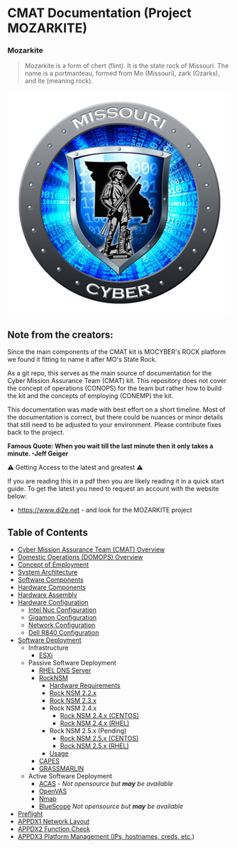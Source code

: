 # CMAT Documentation (Project MOZARKITE)
### Mozarkite
> Mozarkite is a form of chert (flint). It is the state rock of Missouri. The name is a portmanteau, formed from Mo (Missouri), zark (Ozarks), and ite (meaning rock).

<p align="center">
  <img src="images/mocyber.png">
</p>

## Note from the creators:
Since the main components of the CMAT kit is MOCYBER's ROCK platform we found it fitting to name it after MO's State Rock.

As a git repo, this serves as the main source of documentation for the Cyber Mission Assurance Team (CMAT) kit. This repository does not cover the concept of operations (CONOPS) for the team but rather how to build the kit and the concepts of employing (CONEMP) the kit.

This documentation was made with best effort on a short timeline. Most of the documentation is correct, but there could be nuances or minor details that still need to be adjusted to your environment. Please contribute fixes back to the project.  

  **Famous Quote: When you wait till the last minute then it only takes a minute. -Jeff Geiger**


:warning: Getting Access to the latest and greatest :warning:

If you are reading this in a pdf then you are likely reading it in a quick start guide. To get the latest you need to request an account with the website below:

- https://www.di2e.net - and look for the MOZARKITE project


## Table of Contents

- [Cyber Mission Assurance Team (CMAT) Overview](./topics/cmat-overview.md)
- [Domestic Operations (DOMOPS) Overview](./topics/domops-overview.md)
- [Concept of Employment](./topics/cmat-conemp.md)
- [System Architecture](./topics/software_overview/system-architecture.md)
- [Software Components](./topics/software_overview/software-components.md)
- [Hardware Components](./topics/hardware/hardware-components.md)
- [Hardware Assembly](./topics/hardware/hardware-assembly.md)
- [Hardware Configuration](./topics/hardware/hardware-configuration.md)
  - [Intel Nuc Configuration](./topics/nuc/README.md)
  - [Gigamon Configuration](./topics/gigamon/README.md)
  - [Network Configuration](./topics/network/README.md)
  - [Dell R840 Configuration](./topics/dell/README.md)
- [Software Deployment](./topics/software_overview/software-deployment.md)
  - Infrastructure
    - [ESXi](./topics/vmware/README.md)
  - Passive Software Deployment
    - [RHEL DNS Server](./topics/dns/README.md)
    - [RockNSM](./topics/rocknsm/README.md)
      - [Hardware Requirements](./topics/rocknsm-requirements.md)
      - [Rock NSM 2.2.x](./topics/rocknsm2-2-0/README.md)
      - [Rock NSM 2.3.x](./topics/rocknsm2-3-0/README.md)
      - Rock NSM 2.4.x
        - [Rock NSM 2.4.x (CENTOS)](./topics/rocknsm2-4-0/CENTOS/README.md)
        - [Rock NSM 2.4.x (RHEL)](./topics/rocknsm2-4-0/RHEL/README.md)
      - Rock NSM 2.5.x (Pending)
        - [Rock NSM 2.5.x (CENTOS)](./topics/rocknsm2-5-0_Pending/CENTOS/README.md)
        - [Rock NSM 2.5.x (RHEL)](./topics/rocknsm2-5-0_Pending/RHEL/README.md)
      - [Usage](./topics/rocknsm/README.md)
    - [CAPES](./topics/capes/README.md)
    - [GRASSMARLIN](./topics/grassmarlin/README.md)
  - Active Software Deployment
    - [ACAS](./topics/acas/README.md) - *Not opensource but **may** be available*
    - [OpenVAS](./topics/openvas/README.md)
    - [Nmap](./topics/nmap/README.md)
    - [BlueScope](./bluescope/README.md) *Not opensource but **may** be available*
- [Preflight](./topics/deployment/README.md)
- [APPDX1 Network Layout](./topics/network/network-layout.md)
- [APPDX2 Function Check](./topics/maintx_check/function-check.md)
- [APPDX3 Platform Management (IPs, hostnames, creds, etc.)](./topics/platform-management.md)
